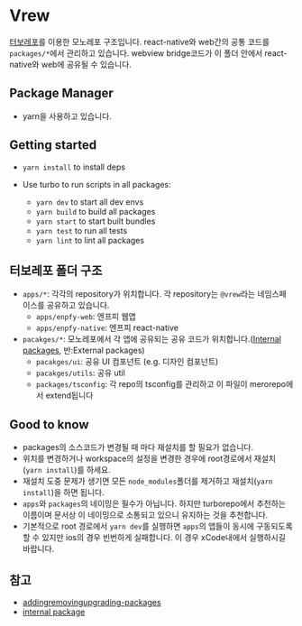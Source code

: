 # Vrew

[터보레포](https://turbo.build/)를 이용한 모노레포 구조입니다.
react-native와 web간의 공통 코드를 `packages/*`에서 관리하고 있습니다.
webview bridge코드가 이 폴더 안에서 react-native와 web에 공유될 수 있습니다.

## Package Manager

- yarn을 사용하고 있습니다.

## Getting started

- `yarn install` to install deps
- Use turbo to run scripts in all packages:

  - `yarn dev` to start all dev envs
  - `yarn build` to build all packages
  - `yarn start` to start built bundles
  - `yarn test` to run all tests
  - `yarn lint` to lint all packages

## 터보레포 폴더 구조

- `apps/*`: 각각의 repository가 위치합니다. 각 repository는 `@vrew`라는 네임스페이스를 공유하고 있습니다.
  - `apps/enpfy-web`: 엔프피 웹앱
  - `apps/enpfy-native`: 엔프피 react-native
- `pacakges/*`: 모노레포에서 각 앱에 공유되는 공유 코드가 위치합니다.([Internal packages](https://turbo.build/repo/docs/handbook/sharing-code/internal-packages), 반:External packages)
  - `pacakges/ui`: 공유 UI 컴포넌트 (e.g. 디자인 컴포넌트)
  - `pacakges/utils`: 공유 util
  - `packages/tsconfig`: 각 repo의 tsconfig를 관리하고 이 파일이 merorepo에서 extend됩니다

## Good to know

- packages의 소스코드가 변경될 때 마다 재설치를 할 필요가 없습니다.
- 위치를 변경하거나 workspace의 설정을 변경한 경우에 root경로에서 재설치 (`yarn install`)를 하세요.
- 재설치 도중 문제가 생기면 모든 `node_modules`폴더를 제거하고 재설치(`yarn install`)을 하면 됩니다.
- `apps`와 `packages`의 네이밍은 필수가 아닙니다. 하지만 turborepo에서 추천하는 이름이며 문서상 이 네이밍으로 소통되고 있으니 유지하는 것을 추천합니다.
- 기본적으로 root 경로에서 `yarn dev`를 실행하면 `apps`의 앱들이 동시에 구동되도록 할 수 있지만 ios의 경우 빈번하게 실패합니다. 이 경우 xCode내에서 실행하시길 바랍니다.

## 참고

- [addingremovingupgrading-packages](https://turbo.build/repo/docs/handbook/package-installation#addingremovingupgrading-packages)
- [internal package](https://turbo.build/repo/docs/handbook/sharing-code/internal-packages#our-first-internal-package)
